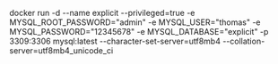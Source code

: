 docker run -d --name explicit --privileged=true -e MYSQL_ROOT_PASSWORD="admin" -e MYSQL_USER="thomas" -e MYSQL_PASSWORD="12345678" -e MYSQL_DATABASE="explicit" -p 3309:3306 mysql:latest --character-set-server=utf8mb4 --collation-server=utf8mb4_unicode_ci
